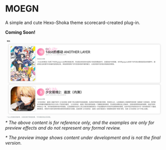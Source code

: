 # MOEGN
A simple and cute Hexo-Shoka theme scorecard-created plug-in.

**Coming Soon!**

![moegn](img/img-moegn.jpg)
*\* The above content is for reference only, and the examples are only for preview effects and do not represent any formal review.* 

*\* The preview image shows content under development and is not the final version.*
